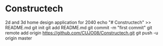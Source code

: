 # Constructech
2d and 3d home design application for 2040
echo "# Constructech" >> README.md
git init
git add README.md
git commit -m "first commit"
git remote add origin https://github.com/CUJO08/Constructech.git
git push -u origin master
